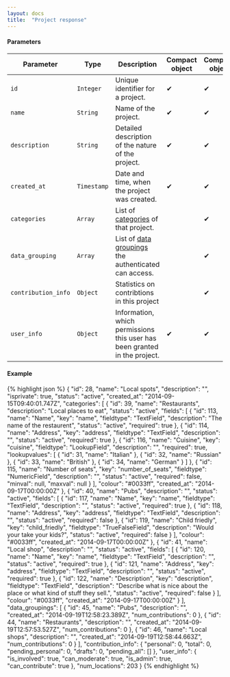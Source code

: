 ```yaml
---
layout: docs
title:  "Project response"
---
```


#### Parameters

Parameter           | Type        | Description                                                                           | Compact object | Complete object
--------------------|-------------|---------------------------------------------------------------------------------------|----------------|----------------
`id`                | `Integer`   | Unique identifier for a project.                                                      | ✔              | ✔   
`name`              | `String`    | Name of the project.                                                                  | ✔              | ✔   
`description`       | `String`    | Detailed description of the nature of the project.                                    | ✔              | ✔ 
`created_at`        | `Timestamp` | Date and time, when the project was created.                                          | ✔              | ✔
`categories`        | `Array`     | List of [categories](category-response.html) of that project.                         |                | ✔
`data_grouping`     | `Array`     | List of [data groupings](data-grouping-response.html) the authenticated can access.   |                | ✔
`contribution_info` | `Object`    | Statistics on contribtions in this project                                            |                | ✔
`user_info`         | `Object`    | Information, which permissions this user has been granted in the project.             | ✔              | ✔ 

#### Example

{% highlight json %}
{
    "id": 28,
    "name": "Local spots",
    "description": "",
    "isprivate": true,
    "status": "active",
    "created_at": "2014-09-15T09:40:01.747Z",
    "categories": [
        {
            "id": 39,
            "name": "Restaurants",
            "description": "Local places to eat",
            "status": "active",
            "fields": [
                {
                    "id": 113,
                    "name": "Name",
                    "key": "name",
                    "fieldtype": "TextField",
                    "description": "The name of the restaurent",
                    "status": "active",
                    "required": true
                },
                {
                    "id": 114,
                    "name": "Address",
                    "key": "address",
                    "fieldtype": "TextField",
                    "description": "",
                    "status": "active",
                    "required": true
                },
                {
                    "id": 116,
                    "name": "Cuisine",
                    "key": "cuisine",
                    "fieldtype": "LookupField",
                    "description": "",
                    "required": true,
                    "lookupvalues": [
                        {
                            "id": 31,
                            "name": "Italian"
                        },
                        {
                            "id": 32,
                            "name": "Russian"
                        },
                        {
                            "id": 33,
                            "name": "British"
                        },
                        {
                            "id": 34,
                            "name": "German"
                        }
                    ]
                },
                {
                    "id": 115,
                    "name": "Number of seats",
                    "key": "number_of_seats",
                    "fieldtype": "NumericField",
                    "description": "",
                    "status": "active",
                    "required": false,
                    "minval": null,
                    "maxval": null
                }
            ],
            "colour": "#0033ff",
            "created_at": "2014-09-17T00:00:00Z"
        },
        {
            "id": 40,
            "name": "Pubs",
            "description": "",
            "status": "active",
            "fields": [
                {
                    "id": 117,
                    "name": "Name",
                    "key": "name",
                    "fieldtype": "TextField",
                    "description": "",
                    "status": "active",
                    "required": true
                },
                {
                    "id": 118,
                    "name": "Address",
                    "key": "address",
                    "fieldtype": "TextField",
                    "description": "",
                    "status": "active",
                    "required": false
                },
                {
                    "id": 119,
                    "name": "Child friedly",
                    "key": "child_friedly",
                    "fieldtype": "TrueFalseField",
                    "description": "Would your take your kids?",
                    "status": "active",
                    "required": false
                }
            ],
            "colour": "#0033ff",
            "created_at": "2014-09-17T00:00:00Z"
        },
        {
            "id": 41,
            "name": "Local shop",
            "description": "",
            "status": "active",
            "fields": [
                {
                    "id": 120,
                    "name": "Name",
                    "key": "name",
                    "fieldtype": "TextField",
                    "description": "",
                    "status": "active",
                    "required": true
                },
                {
                    "id": 121,
                    "name": "Address",
                    "key": "address",
                    "fieldtype": "TextField",
                    "description": "",
                    "status": "active",
                    "required": true
                },
                {
                    "id": 122,
                    "name": "Description",
                    "key": "description",
                    "fieldtype": "TextField",
                    "description": "Describe what is nice about the place or what kind of stuff they sell.",
                    "status": "active",
                    "required": false
                }
            ],
            "colour": "#0033ff",
            "created_at": "2014-09-17T00:00:00Z"
        }
    ],
    "data_groupings": [
        {
            "id": 45,
            "name": "Pubs",
            "description": "",
            "created_at": "2014-09-19T12:58:23.389Z",
            "num_contributions": 0
        },
        {
            "id": 44,
            "name": "Restaurants",
            "description": "",
            "created_at": "2014-09-19T12:57:53.527Z",
            "num_contributions": 0
        },
        {
            "id": 46,
            "name": "Local shops",
            "description": "",
            "created_at": "2014-09-19T12:58:44.663Z",
            "num_contributions": 0
        }
    ],
    "contribution_info": {
        "personal": 0,
        "total": 0,
        "pending_personal": 0,
        "drafts": 0,
        "pending_all": []
    },
    "user_info": {
        "is_involved": true,
        "can_moderate": true,
        "is_admin": true,
        "can_contribute": true
    },
    "num_locations": 203
}
{% endhighlight %}